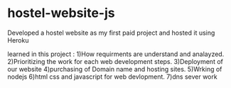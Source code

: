 # hostel-website-js
Developed a hostel website as my first paid project and hosted it using Heroku

learned in this project :
1)How requirments are understand and analayzed.
2)Prioritizing the work for each web development steps.
3)Deployment of our website
4)purchasing of Domain name and hosting sites.
5)Wrking of nodejs
6)html css and javascript for web devlopment.
7)dns sever work
